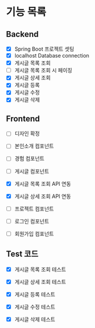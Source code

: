 <!--
이슈 모음

1. Java version 셋팅
2. 서버 구동 시 이슈 (DB 설정값 관련 에러, Spring Security 로그인 화면 로딩됨)

## FrontEnd
- React.js
- node.js v18

## Backend
- Java17
- SpringBoot3


-->


# 기능 목록

## Backend
- [x] Spring Boot 프로젝트 셋팅
- [x] localhost Database connection
- [x] 게시글 목록 조회
- [ ] 게시글 목록 조회 시 페이징
- [x] 게시글 상세 조회
- [x] 게시글 등록
- [x] 게시글 수정
- [x] 게시글 삭제

## Frontend
- [ ] 디자인 확정
- [ ] 본인소개 컴포넌트
- [ ] 경험 컴포넌트
- [ ] 게시글 컴포넌트
- [x] 게시글 목록 조회 API 연동
- [x] 게시글 상세 조회 API 연동
- [ ] 프로젝트 컴포넌트
- [ ] 로그인 컴포넌트
- [ ] 회원가입 컴포넌트
 


## Test 코드
- [x] 게시글 목록 조회 테스트
- [x] 게시글 상세 조회 테스트
- [x] 게시글 등록 테스트
- [x] 게시글 수정 테스트
- [x] 게시글 삭제 테스트


